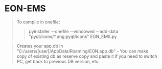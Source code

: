 # EON-EMS

>To compile in onefile:
>>pyinstaller --onefile --windowed --add-data "pyqt/icons/*.png;pyqt/icons" EON_EMS.py

>Creates your app.db in "C:/users/[user]/AppData/Roaming/EON.app.db" - You can make copy of existing db as reserve copy and paste it if you need to switch PC, get back to previous DB version, etc.